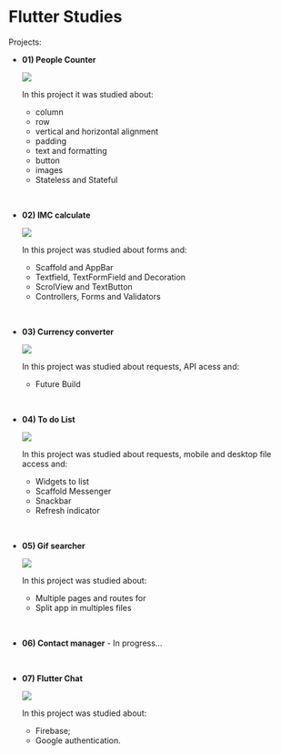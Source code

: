 # Flutter Studies

Projects:
 - **01) People Counter**
 
    ![](flutter_application_01/Project01.gif)

    In this project it was studied about:
    * column
    * row
    * vertical and horizontal alignment
    * padding
    * text and formatting
    * button
    * images
    * Stateless and Stateful 


&nbsp;
 - **02) IMC calculate**

    ![](flutter_application_02/Project02.gif)

    In this project was studied about forms and:
    * Scaffold and AppBar
    * Textfield, TextFormField and Decoration
    * ScrolView and TextButton
    * Controllers, Forms and Validators

&nbsp;
 - **03) Currency converter**

    ![](flutter_application_03/Project03.gif)

   In this project was studied about requests, API acess and:
   * Future Build

&nbsp;
 - **04) To do List**

    ![](flutter_application_04/Project04.gif)

   In this project was studied about requests, mobile and desktop file access and:
   * Widgets to list
   * Scaffold Messenger
   * Snackbar
   * Refresh indicator

&nbsp;
 - **05) Gif searcher**

    ![](flutter_application_05/Project05.gif)

   In this project was studied about:
   * Multiple pages and routes for
   * Split app in multiples files

&nbsp;
 - **06) Contact manager** - In progress...
    
&nbsp;
 - **07) Flutter Chat**

   ![](flutter_application_07/Project07.gif)

   In this project was studied about:
   * Firebase;
   * Google authentication.